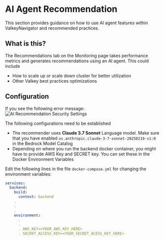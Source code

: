 # AI Agent Recommendation

This section provides guidance on how to use AI agent features within ValkeyNavigator and recommended practices.

## What is this?

The Recommendations tab on the Monitoring page takes performance metrics and generates recommendations using an AI agent. This could include
- How to scale up or scale down cluster for better utilization
- Other Valkey best practices optimizations

## Configuration

If you see the following error message:
![AI Recommendation Security Settings](/help/AI_Recommendations.png)

The following configurations need to be established
* The recommender uses **Claude 3.7 Sonnet** Language model. Make sure that you have enabled `us.anthropic.claude-3-7-sonnet-20250219-v1:0` in the Bedrock Model Catalog
* Depending on where you run the backend docker container, you might have to provide AWS Key and SECRET key. You can set these in the Docker Environment Variables


Edit the following lines in the file `docker-compose.yml` for changing the environment variables:

```yaml
services:
  backend:
    build:
      context: backend
    .
    .
    .
    environment:
      .
      .
      . AWS_KEY=<YOUR_AWS_KEY_HERE>                     
      . SECRET_ACCESS_KEY=<YOUR_SECRET_ACESS_KEY_HERE>  
```


